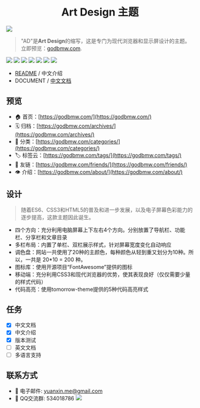 <h1 align="center">Art Design 主题</h1>

![](https://godbmw.com/blog-static/images/%E5%BC%80%E6%BA%90%E9%A1%B9%E7%9B%AE/Theme-AD%E4%B8%AD%E6%96%87%E6%96%87%E6%A1%A3/%E9%A6%96%E9%A1%B5.png)

> "AD"是**Art Design**的缩写，这是专门为现代浏览器和显示屏设计的主题。立即预览：[godbmw.com](https://godbmw.com/).

[![](https://img.shields.io/badge/made_with-love-ff69b4.svg?style=popout-square)](https://godbmw.com/)
[![](https://img.shields.io/badge/build-passing-success.svg?style=popout-square)](https://github.com/dongyuanxin/theme-ad)
[![](https://img.shields.io/badge/code_size-127KB-ff9800.svg?style=popout-square)](https://godbmw.com/)
[![](https://img.shields.io/badge/release-v2.3.0-blue.svg?style=popout-square)](https://github.com/dongyuanxin/theme-ad/releases)
[![](https://img.shields.io/badge/hexo-≥v3.0-blue.svg?style=popout-square)](https://hexo.io/)
[![](https://img.shields.io/badge/leancloud-v3.11.1-blue.svg?style=popout-square)](https://leancloud.cn/)
[![](https://img.shields.io/badge/license-MIT-blue.svg?style=popout-square)](https://github.com/dongyuanxin/theme-ad)

- [README](./README.md) / 中文介绍
- DOCUMENT / [中文文档](https://godbmw.com/passages/2019-03-03-theme-ad-docs-zh/)

## 预览

- 🏠 首页：[https://godbmw.com/](https://godbmw.com/)
- 🗓️ 归档：[https://godbmw.com/archives/](https://godbmw.com/archives/)
- 🔖 分类：[https://godbmw.com/categories/](https://godbmw.com/categories/)
- 🏷️ 标签云：[https://godbmw.com/tags/](https://godbmw.com/tags/)
- 💏 友链：[https://godbmw.com/friends/](https://godbmw.com/friends/)
- 👁️ 介绍：[https://godbmw.com/about/](https://godbmw.com/about/)

## 设计

> 随着ES6、CSS3和HTML5的普及和进一步发展，以及电子屏幕色彩能力的逐步提高，这款主题因此诞生。

- 四个方向：充分利用电脑屏幕上下左右4个方向。分别放置了导航栏、功能栏、分享栏和文章目录
- 多栏布局：内置了单栏、双栏展示样式，针对屏幕宽度变化自动响应
- 调色盘：网站一共使用了20种的主颜色，每种颜色从轻到重又划分为10种。所以，一共是 20*10 = 200 种。
- 图标库：使用开源项目“FontAwesome”提供的图标
- 移动端：充分利用CSS3和现代浏览器的优势，使其表现良好（仅仅需要少量的样式代码）
- 代码高亮：使用tomorrow-theme提供的5种代码高亮样式

## 任务

- [x] 中文文档
- [x] 中文介绍
- [x] 版本测试
- [ ] 英文文档
- [ ] 多语言支持

## 联系方式

- 📧 电子邮件: yuanxin.me@gmail.com
- 🐧 QQ交流群: 534018786
    ![](https://godbmw.com/blog-static/images/开源项目/开源博客-theme-bmw-微声版发布/qq.png)